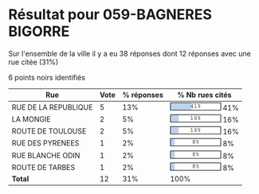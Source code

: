 # Résultat pour 059-BAGNERES BIGORRE

Sur l'ensemble de la ville il y a eu 38 réponses dont 12 réponses avec une rue citée (31%)

6 points noirs identifiés

| Rue | Vote | % réponses | % Nb rues cités|
|-----|------|------------|----------------|
| RUE DE LA REPUBLIQUE | 5 | 13% | <img src="../../img/bar_41.gif" />&nbsp;41%|
| LA MONGIE | 2 | 5% | <img src="../../img/bar_16.gif" />&nbsp;16%|
| ROUTE DE TOULOUSE | 2 | 5% | <img src="../../img/bar_16.gif" />&nbsp;16%|
| RUE DES PYRENEES | 1 | 2% | <img src="../../img/bar_8.gif" />&nbsp;8%|
| RUE BLANCHE ODIN | 1 | 2% | <img src="../../img/bar_8.gif" />&nbsp;8%|
| ROUTE DE TARBES | 1 | 2% | <img src="../../img/bar_8.gif" />&nbsp;8%|
| **Total** | 12 | 31% | 100%|

